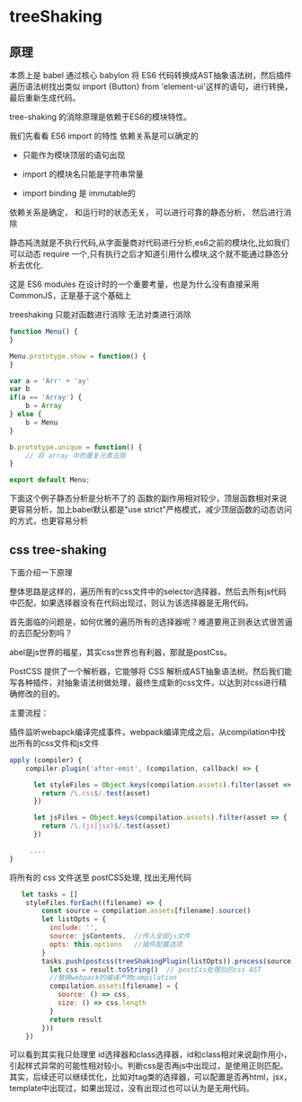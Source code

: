 # treeShaking

## 原理

本质上是 babel 通过核心 babylon 将 ES6 代码转换成AST抽象语法树，然后插件遍历语法树找出类似 import {Button} from 'element-ui'这样的语句，进行转换，最后重新生成代码。

tree-shaking 的消除原理是依赖于ES6的模块特性。

我们先看看 ES6 import 的特性
依赖关系是可以确定的

 * 只能作为模块顶层的语句出现

 * import 的模块名只能是字符串常量

 * import binding 是 immutable的
  
依赖关系是确定， 和运行时的状态无关， 可以进行可靠的静态分析， 然后进行消除

静态扽洗就是不执行代码,从字面量商对代码进行分析,es6之前的模块化,比如我们可以动态 require 一个,只有执行之后才知道引用什么模块,这个就不能通过静态分析去优化.

这是 ES6 modules 在设计时的一个重要考量，也是为什么没有直接采用 CommonJS，正是基于这个基础上


treeshaking 只能对函数进行消除  无法对类进行消除

```js
function Menu() {
}

Menu.prototype.show = function() {
}

var a = 'Arr' + 'ay'
var b
if(a == 'Array') {
    b = Array
} else {
    b = Menu
}

b.prototype.unique = function() {
    // 将 array 中的重复元素去除
}

export default Menu;

```

下面这个例子静态分析是分析不了的
函数的副作用相对较少，顶层函数相对来说更容易分析，加上babel默认都是"use strict"严格模式，减少顶层函数的动态访问的方式，也更容易分析

## css tree-shaking

下面介绍一下原理

整体思路是这样的，遍历所有的css文件中的selector选择器，然后去所有js代码中匹配，如果选择器没有在代码出现过，则认为该选择器是无用代码。

首先面临的问题是，如何优雅的遍历所有的选择器呢？难道要用正则表达式很苦逼的去匹配分割吗？

abel是js世界的福星，其实css世界也有利器，那就是postCss。

PostCSS 提供了一个解析器，它能够将 CSS 解析成AST抽象语法树。然后我们能写各种插件，对抽象语法树做处理，最终生成新的css文件，以达到对css进行精确修改的目的。



主要流程：

插件监听webapck编译完成事件，webpack编译完成之后，从compilation中找出所有的css文件和js文件


```js
apply (compiler) {
    compiler.plugin('after-emit', (compilation, callback) => {

      let styleFiles = Object.keys(compilation.assets).filter(asset => {
        return /\.css$/.test(asset)
      })

      let jsFiles = Object.keys(compilation.assets).filter(asset => {
        return /\.(js|jsx)$/.test(asset)
      })

     ....
}

```

将所有的 css 文件送至 postCSS处理, 找出无用代码

```js
   let tasks = []
    styleFiles.forEach((filename) => {
        const source = compilation.assets[filename].source()
        let listOpts = {
          include: '',
          source: jsContents,  //传入全部js文件
          opts: this.options   //插件配置选项
        }
        tasks.push(postcss(treeShakingPlugin(listOpts)).process(source).then(result => {       
          let css = result.toString()  // postCss处理后的css AST  
          //替换webpack的编译产物compilation
          compilation.assets[filename] = {
            source: () => css,
            size: () => css.length
          }
          return result
        }))
    })
```

可以看到其实我只处理里 id选择器和class选择器，id和class相对来说副作用小，引起样式异常的可能性相对较小。判断css是否再js中出现过，是使用正则匹配。其实，后续还可以继续优化，比如对tag类的选择器，可以配置是否再html，jsx，template中出现过，如果出现过，没有出现过也可以认为是无用代码。
